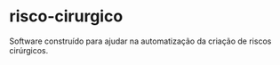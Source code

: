 # risco-cirurgico
Software construído para ajudar na automatização da criação de riscos cirúrgicos.
